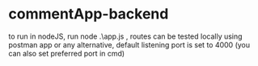 # commentApp-backend
to run in nodeJS, run node .\app.js ,
routes can be tested locally using postman app or any alternative, default listening port is set to  4000 (you can also set preferred port in cmd)
